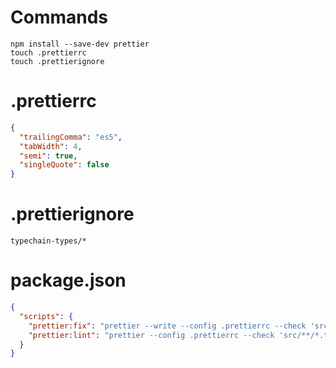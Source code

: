 # Commands
```
npm install --save-dev prettier
touch .prettierrc
touch .prettierignore
```


# .prettierrc
```json
{
  "trailingComma": "es5",
  "tabWidth": 4,
  "semi": true,
  "singleQuote": false
}

```
# .prettierignore
```
typechain-types/*
```

# package.json
```json
{
  "scripts": {
    "prettier:fix": "prettier --write --config .prettierrc --check 'src/**/*.ts'",
    "prettier:lint": "prettier --config .prettierrc --check 'src/**/*.ts'",
  }
}
```